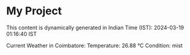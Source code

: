 # My Project

This content is dynamically generated in Indian Time (IST): 2024-03-19 01:16:40 IST


Current Weather in Coimbatore:
Temperature: 26.88 °C
Condition: mist
